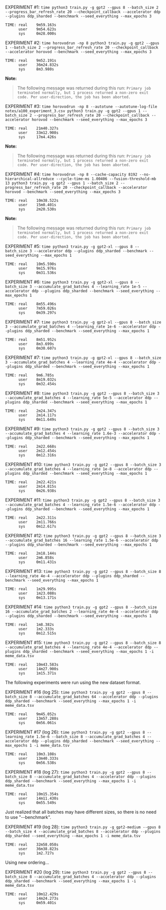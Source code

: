 EXPERIMENT #1: `time python3 train.py -g gpt2 --gpus 8 --batch_size 2 --progress_bar_refresh_rate 20 --checkpoint_callback --accelerator ddp --plugins ddp_sharded --benchmark --seed_everything --max_epochs 3`
```
TIME: real    9m59.163s
      user    9m54.623s
      sys     0m28.000s
```

EXPERIMENT #2: `time horovodrun -np 8 python3 train.py -g gpt2 --gpus 1 --batch_size 2 --progress_bar_refresh_rate 20 --checkpoint_callback --accelerator horovod --benchmark --seed_everything --max_epochs 3`
```
TIME: real    9m52.191s
      user    36m24.832s
      sys     8m3.980s
```
**Note:**
>The following message was returned during this run: `Primary job terminated normally, but 1 process returned a non-zero exit code. Per user-direction, the job has been aborted.`

EXPERIMENT #3: `time horovodrun -np 8 --autotune --autotune-log-file notes/a100_experiment_3.csv python3 train.py -g gpt2 --gpus 1 --batch_size 2 --progress_bar_refresh_rate 20 --checkpoint_callback --accelerator horovod --benchmark --seed_everything --max_epochs 3`
```
TIME: real    21m40.327s
      user    33m12.908s
      sys     17m4.426s
```
**Note:**
>The following message was returned during this run: `Primary job terminated normally, but 1 process returned a non-zero exit code. Per user-direction, the job has been aborted.`

EXPERIMENT #4: `time horovodrun -np 8 --cache-capacity 8192 --no-hierarchical-allreduce --cycle-time-ms 1.00406 --fusion-threshold-mb 13 python3 train.py -g gpt2 --gpus 1 --batch_size 2 --progress_bar_refresh_rate 20 --checkpoint_callback --accelerator horovod --benchmark --seed_everything --max_epochs 3`
```
TIME: real    10m38.522s
      user    15m0.401s
      sys     2m20.530s
```
**Note:**
>The following message was returned during this run: `Primary job terminated normally, but 1 process returned a non-zero exit code. Per user-direction, the job has been aborted.`

EXPERIMENT #5: `time python3 train.py -g gpt2-xl --gpus 8 --batch_size 3 --accelerator ddp --plugins ddp_sharded --benchmark --seed_everything --max_epochs 1`
```
TIME: real    10m5.590s
      user    9m15.976s
      sys     0m31.536s
```

EXPERIMENT #6: `time python3 train.py -g gpt2-xl --gpus 8 --batch_size 3 --accumulate_grad_batches 4 --learning_rate 1e-5 --accelerator ddp --plugins ddp_sharded --benchmark --seed_everything --max_epochs 1`
```
TIME: real    8m55.496s
      user    7m59.026s
      sys     0m39.297s
```

EXPERIMENT #7: `time python3 train.py -g gpt2-xl --gpus 8 --batch_size 3 --accumulate_grad_batches 4 --learning_rate 1e-6 --accelerator ddp --plugins ddp_sharded --benchmark --seed_everything --max_epochs 1`
```
TIME: real    8m51.952s
      user    8m3.699s
      sys     0m30.607s
```

EXPERIMENT #7: `time python3 train.py -g gpt2-xl --gpus 8 --batch_size 3 --accumulate_grad_batches 4 --learning_rate 4e-4 --accelerator ddp --plugins ddp_sharded --benchmark --seed_everything --max_epochs 1`
```
TIME: real    9m6.785s
      user    8m19.032s
      sys     0m32.454s
```

EXPERIMENT #8: `time python3 train.py -g gpt2 --gpus 8 --batch_size 3 --accumulate_grad_batches 4 --learning_rate 5e-5 --accelerator ddp --plugins ddp_sharded --benchmark --seed_everything --max_epochs 1`
```
TIME: real    2m24.347s
      user    2m14.117s
      sys     0m11.649s
```

EXPERIMENT #9: `time python3 train.py -g gpt2 --gpus 8 --batch_size 3 --accumulate_grad_batches 4 --learning_rate 1.6e-3 --accelerator ddp --plugins ddp_sharded --benchmark --seed_everything --max_epochs 1`
```
TIME: real    2m22.668s
      user    2m12.454s
      sys     0m12.316s
```

EXPERIMENT #10: `time python3 train.py -g gpt2 --gpus 8 --batch_size 3 --accumulate_grad_batches 4 --learning_rate 1e-8 --accelerator ddp --plugins ddp_sharded --benchmark --seed_everything --max_epochs 1`
```
TIME: real    2m22.421s
      user    2m14.815s
      sys     0m26.938s
```

EXPERIMENT #11: `time python3 train.py -g gpt2 --gpus 8 --batch_size 3 --accumulate_grad_batches 4 --learning_rate 1.5e-6 --accelerator ddp --plugins ddp_sharded --benchmark --seed_everything --max_epochs 1`
```
TIME: real    2m22.311s
      user    2m11.766s
      sys     0m12.617s
```

EXPERIMENT #12: `time python3 train.py -g gpt2 --gpus 8 --batch_size 3 --accumulate_grad_batches 16 --learning_rate 1.5e-6 --accelerator ddp --plugins ddp_sharded --benchmark --seed_everything --max_epochs 1`
```
TIME: real    2m18.144s
      user    2m6.858s
      sys     0m11.431s
```

EXPERIMENT #13: `time python3 train.py -g gpt2 --gpus 8 --batch_size 8 --learning_rate 4e-4 --accelerator ddp --plugins ddp_sharded --benchmark --seed_everything --max_epochs 1`
```
TIME: real    1m29.995s
      user    1m23.088s
      sys     0m13.171s
```

EXPERIMENT #14: `time python3 train.py -g gpt2 --gpus 8 --batch_size 16 --accumulate_grad_batches 2 --learning_rate 4e-4 --accelerator ddp --plugins ddp_sharded --benchmark --seed_everything --max_epochs 1`
```
TIME: real    1m8.382s
      user    1m2.333s
      sys     0m12.515s
```

EXPERIMENT #15: `time python3 train.py -g gpt2 --gpus 8 --batch_size 8 --accumulate_grad_batches 4 --learning_rate 4e-4 --accelerator ddp --plugins ddp_sharded --benchmark --seed_everything --max_epochs 1 -i meme_data.tsv`
```
TIME: real    10m43.583s
      user    14m27.900s
      sys     1m15.371s
```

The following experiments were run using the new dataset format.

EXPERIMENT #16 (log 25): `time python3 train.py -g gpt2 --gpus 8 --batch_size 8 --accumulate_grad_batches 64 --accelerator ddp --plugins ddp_sharded --benchmark --seed_everything --max_epochs 1 -i meme_data.tsv`
```
TIME: real    9m45.052s
      user    13m57.288s
      sys     0m56.061s
```

EXPERIMENT #17 (log 26): `time python3 train.py -g gpt2 --gpus 8 --learning_rate 1.5e-6 --batch_size 8 --accumulate_grad_batches 4 --accelerator ddp --plugins ddp_sharded --benchmark --seed_everything --max_epochs 1 -i meme_data.tsv`
```
TIME: real    10m3.108s
      user    13m40.333s
      sys     0m56.538s
```

EXPERIMENT #18 (log 27): `time python3 train.py -g gpt2 --gpus 8 --batch_size 8 --accumulate_grad_batches 4 --accelerator ddp --plugins ddp_sharded --benchmark --seed_everything --max_epochs 1 -i meme_data.tsv`
```
TIME: real    10m15.354s
      user    14m11.430s
      sys     0m55.549s
```

Just realized that all batches may have different sizes, so there is no need to use "--benchmark".

EXPERIMENT #19 (log 28): `time python3 train.py -g gpt2-medium --gpus 8 --batch_size 4 --accumulate_grad_batches 8 --accelerator ddp --plugins ddp_sharded --seed_everything --max_epochs 1 -i meme_data.tsv`
```
TIME: real    32m58.058s
      user    36m38.823s
      sys     1m2.727s
```

Using new ordering...

EXPERIMENT #20 (log 29): `time python3 train.py -g gpt2 --gpus 8 --batch_size 8 --accumulate_grad_batches 4 --accelerator ddp --plugins ddp_sharded --benchmark --seed_everything --max_epochs 1 -i meme_data.tsv`
```
TIME: real    10m12.429s
      user    14m24.273s
      sys     0m59.401s
```
